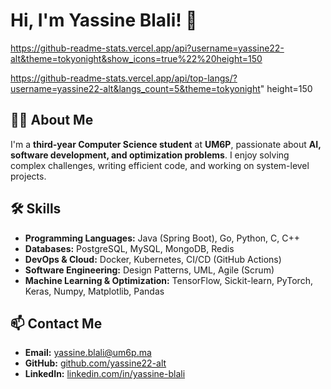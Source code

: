 # Hi, I'm Yassine Blali! 👋
https://github-readme-stats.vercel.app/api?username=yassine22-alt&theme=tokyonight&show_icons=true%22%20height=150

https://github-readme-stats.vercel.app/api/top-langs/?username=yassine22-alt&langs_count=5&theme=tokyonight" height=150 
## 👨‍🎓 About Me  
I'm a **third-year Computer Science student** at **UM6P**, passionate about **AI, software development, and optimization problems**. I enjoy solving complex challenges, writing efficient code, and working on system-level projects.

## 🛠 Skills
- **Programming Languages:** Java (Spring Boot), Go, Python, C, C++
- **Databases:** PostgreSQL, MySQL, MongoDB, Redis  
- **DevOps & Cloud:** Docker, Kubernetes, CI/CD (GitHub Actions)  
- **Software Engineering:** Design Patterns, UML, Agile (Scrum)  
- **Machine Learning & Optimization:** TensorFlow, Sickit-learn, PyTorch, Keras, Numpy, Matplotlib, Pandas 

## 📫 Contact Me  
- **Email:** yassine.blali@um6p.ma
- **GitHub:** [github.com/yassine22-alt](https://github.com/yassine22-alt)  
- **LinkedIn:** [linkedin.com/in/yassine-blali](https://www.linkedin.com/in/yassine-blali-93a1b6256/)  
